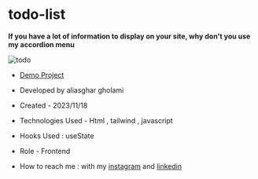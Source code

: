 # todo-list

**If you have a lot of information to display on your site, why don't you use my accordion menu**

![todo](https://github.com/aliasghardev/todo-list/assets/144837096/f8318508-010d-40c7-9888-be186d0fdd6a)


- [Demo Project](https://aliasghardev.github.io/personal-website-1/)

- Developed by aliasghar gholami

- Created - 2023/11/18

- Technologies Used - Html , tailwind , javascript

- Hooks Used : useState 

- Role - Frontend

- How to reach me : with my [instagram](https://www.instagram.com/aliasghar.gholami_dev) and [linkedin](https://www.linkedin.com/in/aliasghar-gholami-a1229a290)
